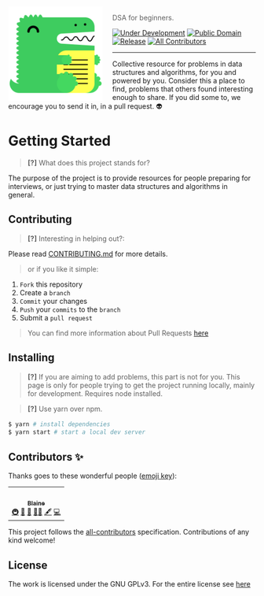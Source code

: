 <img src="static/img/logo.svg" align="left" width="192px" height="192px"/>

<img align="left" width="0" height="192px" hspace="10"/>

> DSA for beginners.

[![Under Development](https://img.shields.io/badge/under-development-orange.svg?style=for-the-badge)](https://github.com/GDSCNITD/DSA101) [![Public Domain](https://img.shields.io/badge/public-domain-lightgrey.svg?style=for-the-badge)](https://creativecommons.org/publicdomain/zero/1.0/) [![Release](https://img.shields.io/github/workflow/status/GDSCNITD/DSA101/Release?style=for-the-badge)](https://gdscnitd.github.io/dsa101)<!-- ALL-CONTRIBUTORS-BADGE:START - Do not remove or modify this section -->
[![All Contributors](https://img.shields.io/badge/all_contributors-1-orange.svg?style=for-the-badge)](#contributors-)
<!-- ALL-CONTRIBUTORS-BADGE:END -->
---
Collective resource for problems in data structures and algorithms, for you and powered by you. Consider this a place to find, problems that others found interesting enough to share. If you did some to, we encourage you to send it in, in a pull request. :alien:

# Getting Started

> **[?]** What does this project stands for?

The purpose of the project is to provide resources for people preparing for interviews, or just trying to master data structures and algorithms in general.

## Contributing

> **[?]** Interesting in helping out?:

Please read [CONTRIBUTING.md](CONTRIBUTING.md) for more details.

> or if you like it simple:

1. `Fork` this repository
2. Create a `branch`
3. `Commit` your changes
4. `Push` your `commits` to the `branch`
5. Submit a `pull request`

> You can find more information about Pull Requests [here](https://help.github.com/categories/collaborating-on-projects-using-pull-requests/)

## Installing

> **[?]** If you are aiming to add problems, this part is not for you. This page is only for people trying to get the project running locally, mainly for development. Requires node installed.

> **[?]** Use yarn over npm.
```sh
$ yarn # install dependencies
$ yarn start # start a local dev server
```
## Contributors ✨

Thanks goes to these wonderful people ([emoji key](https://allcontributors.org/docs/en/emoji-key)):

<!-- ALL-CONTRIBUTORS-LIST:START - Do not remove or modify this section -->
<!-- prettier-ignore-start -->
<!-- markdownlint-disable -->
<table>
  <tr>
    <td align="center"><a href="https://blaine.is-a.dev"><img src="https://avatars.githubusercontent.com/u/42214598?v=4?s=100" width="100px;" alt=""/><br /><sub><b>Blaine</b></sub></a><br /><a href="#infra-Blakeinstein" title="Infrastructure (Hosting, Build-Tools, etc)">🚇</a> <a href="#design-Blakeinstein" title="Design">🎨</a> <a href="#maintenance-Blakeinstein" title="Maintenance">🚧</a> <a href="#mentoring-Blakeinstein" title="Mentoring">🧑‍🏫</a> <a href="#content-Blakeinstein" title="Content">🖋</a> <a href="https://github.com/GDSCNITD/DSA101/commits?author=Blakeinstein" title="Code">💻</a></td>
  </tr>
</table>

<!-- markdownlint-restore -->
<!-- prettier-ignore-end -->

<!-- ALL-CONTRIBUTORS-LIST:END -->

This project follows the [all-contributors](https://github.com/all-contributors/all-contributors) specification. Contributions of any kind welcome!

## License

The work is licensed under the GNU GPLv3. For the entire license see [here](LICENSE)
